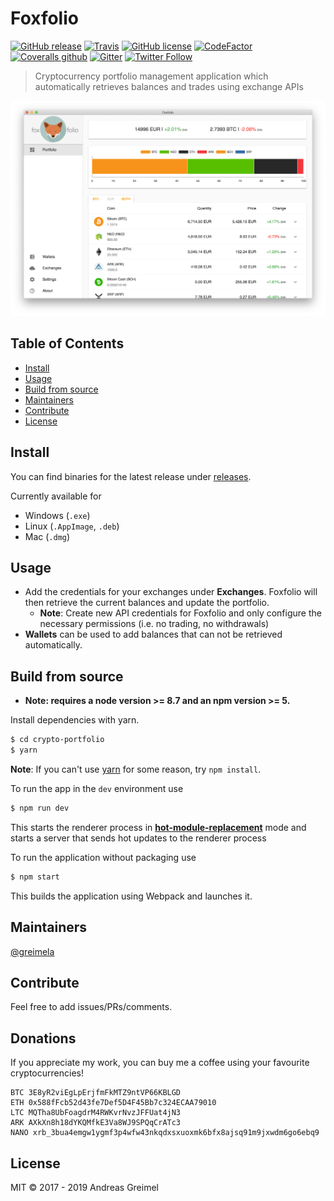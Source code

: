 # Foxfolio

[![GitHub release](https://img.shields.io/github/release/foxfolio/foxfolio-desktop/all.svg?style=flat-square)](https://github.com/foxfolio/foxfolio-desktop/releases)
[![Travis](https://img.shields.io/travis/foxfolio/foxfolio-desktop/master.svg?style=flat-square)](https://travis-ci.org/foxfolio/foxfolio-desktop)
[![GitHub license](https://img.shields.io/badge/License-MIT-blue.svg?style=flat-square)](https://github.com/foxfolio/foxfolio-desktop)
[![CodeFactor](https://www.codefactor.io/repository/github/foxfolio/foxfolio-desktop/badge)](https://www.codefactor.io/repository/github/foxfolio/foxfolio-desktop)
[![Coveralls github](https://img.shields.io/coveralls/github/foxfolio/foxfolio-desktop.svg?style=flat-square)](https://coveralls.io/github/foxfolio/foxfolio-desktop)
[![Gitter](https://img.shields.io/gitter/room/foxfolio/foxfolio-desktop.js.svg?style=flat-square)](https://gitter.im/foxfolio-desktop/Lobby?utm_source=share-link&utm_medium=link&utm_campaign=share-link)
[![Twitter Follow](https://img.shields.io/twitter/follow/foxfol_io.svg?label=Follow%20Foxfolio&style=flat-square)](https://twitter.com/foxfol_io)

> Cryptocurrency portfolio management application which automatically retrieves balances and trades using exchange APIs

![Foxfolio screenshot](resources/screenshots/foxfolio.png?raw=true)

## Table of Contents

- [Install](#install)
- [Usage](#usage)
- [Build from source](#build-from-source)
- [Maintainers](#maintainers)
- [Contribute](#contribute)
- [License](#license)


## Install

You can find binaries for the latest release under [releases](https://github.com/foxfolio/foxfolio-desktop/releases).

Currently available for
- Windows (`.exe`)
- Linux (`.AppImage`, `.deb`)
- Mac (`.dmg`)

## Usage

- Add the credentials for your exchanges under **Exchanges**. 
Foxfolio will then retrieve the current balances and update the portfolio.
  - **Note**: Create new API credentials for Foxfolio and only configure the necessary permissions (i.e. no trading, no withdrawals)
- **Wallets** can be used to add balances that can not be retrieved automatically.


## Build from source

* **Note: requires a node version >= 8.7 and an npm version >= 5.**

Install dependencies with yarn.

```bash
$ cd crypto-portfolio
$ yarn
```
**Note**: If you can't use [yarn](https://github.com/yarnpkg/yarn) for some reason, try `npm install`.

To run the app in the `dev` environment use

```bash
$ npm run dev
```

This starts the renderer process in [**hot-module-replacement**](https://webpack.js.org/guides/hmr-react/) mode and starts a server that sends hot updates to the renderer process

To run the application without packaging use

```bash
$ npm start
```

This builds the application using Webpack and launches it.

## Maintainers

[@greimela](https://github.com/greimela)

## Contribute
Feel free to add issues/PRs/comments.

## Donations
If you appreciate my work, you can buy me a coffee using your favourite cryptocurrencies! 

```
BTC 3E8yR2viEgLpErjfmFkMTZ9ntVP66KBLGD
ETH 0x588fFcb52d43fe7Def5D4F45Bb7c324ECAA79010
LTC MQTha8UbFoagdrM4RWKvrNvzJFFUat4jN3
ARK AXkXn8h18dYKQMfkE3Va8WJ9SPQqCrATc3
NANO xrb_3bua4emgw1ygmf3p4wfw43nkqdxsxuoxmk6bfx8ajsq91m9jxwdm6go6ebq9
```
## License

MIT © 2017 - 2019 Andreas Greimel
